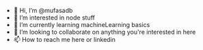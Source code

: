 - 👋 Hi, I’m @mufasadb
- 👀 I’m interested in node stuff
- 🌱 I’m currently learning machineLearning basics
- 💞️ I’m looking to collaborate on anything you're interested in here
- 📫 How to reach me here or linkedin

<!---
mufasadb/mufasadb is a ✨ special ✨ repository because its `README.md` (this file) appears on your GitHub profile.
You can click the Preview link to take a look at your changes.
--->
